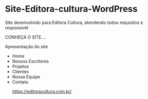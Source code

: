 # Site-Editora-cultura-WordPress
Site desenvolvido para Editora Cultura, atendendo todos requisitos e responsivél


CONHEÇA O SITE....

Apresentação do site

<ul>
  <li>Home</li>
  <li>Nossos Escritores</li>
  <li>Projetos</li>
  <li>Clientes</li>
  <li>Nossa Equipe</li>
  <li>Contato</li>

https://editoracultura.com.br/
